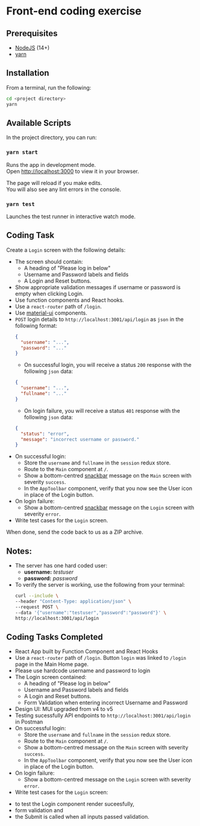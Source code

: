 # Front-end coding exercise

## Prerequisites
- [NodeJS](https://nodejs.org/en/download/) (14+)
- [yarn](https://classic.yarnpkg.com/en/docs/install/)

## Installation
From a terminal, run the following:
```bash
cd <project directory>
yarn
```

## Available Scripts

In the project directory, you can run:

### `yarn start`

Runs the app in development mode.\
Open [http://localhost:3000](http://localhost:3000) to view it in your browser.

The page will reload if you make edits.\
You will also see any lint errors in the console.

### `yarn test`

Launches the test runner in interactive watch mode.

## Coding Task

Create a `Login` screen with the following details:
- The screen should contain:
  - A heading of "Please log in below"
  - Username and Password labels and fields
  - A Login and Reset buttons.
- Show appropriate validation messages if username or password is empty when clicking Login. 
- Use function components and React hooks.
- Use a `react-router` path of `/login`.
- Use [material-ui](https://material-ui.com/) components.
- `POST` login details to `http://localhost:3001/api/login` as `json` in the following format:
  ```json
  {
    "username": "...",
    "password": "..."
  }
  ```
  - On successful login, you will receive a status `200` response with the following `json` data:
  ```json
  {
    "username": "...",
    "fullname": "..."
  }
  ```
  - On login failure, you will receive a status `401` response with the following `json` data:
  ```json
  {
    "status": "error",
    "message": "incorrect username or password."
  }
  ```
- On successful login:
  - Store the `username` and `fullname` in the `session` redux store.
  - Route to the `Main` component at `/`.
  - Show a bottom-centred [snackbar](https://material-ui.com/components/snackbars/) message on the `Main` screen with severity `success`.
  - In the `AppToolbar` component, verify that you now see the User icon in place of the Login button.
- On login failure:
  - Show a bottom-centred [snackbar](https://material-ui.com/components/snackbars/) message on the `Login` screen with severity `error`.
- Write test cases for the `Login` screen.

When done, send the code back to us as a ZIP archive.

## Notes:
- The server has one hard coded user:
  - **username:** _testuser_
  - **password:** _password_
- To verify the server is working, use the following from your terminal:
  ```bash
  curl --include \
  --header "Content-Type: application/json" \
  --request POST \
  --data '{"username":"testuser","password":"password"}' \
  http://localhost:3001/api/login
  ```

## Coding Tasks Completed

- React App built by Function Component and React Hooks
- Use a `react-router` path of `/login`. Button `login` was linked to `/login` page in the Main Home page.
- Please use hardcode username and password to login
- The Login screen contained:
  - A heading of "Please log in below"
  - Username and Password labels and fields
  - A Login and Reset buttons.
  - Form Validation when entering incorrect Username and Password
- Design UI: MUI upgraded from v4 to v5
- Testing sucessfully API endpoints to  `http://localhost:3001/api/login` in Postman
- On successful login: 
  - Store the `username` and `fullname` in the `session` redux store.
  - Route to the `Main` component at `/`.
  - Show a bottom-centred message on the `Main` screen with severity `success`.
  - In the `AppToolbar` component, verify that you now see the User icon in place of the Login button.
- On login failure:
  - Show a bottom-centred message on the `Login` screen with severity `error`.
- Write test cases for the `Login` screen: 
+ to test the Login component render suceesfully, 
+ form validation and 
+ the Submit is called when all inputs passed validation.